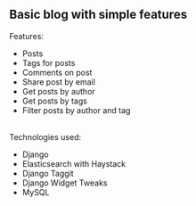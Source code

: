 <h2>Basic blog with simple features</h2>

Features:
<ul>
  <li>Posts</li>
  <li>Tags for posts</li>
  <li>Comments on post</li>
  <li>Share post by email</li>
  <li>Get posts by author</li>
  <li>Get posts by tags</li>
  <li>Filter posts by author and tag</li>
</ul>
<br>
Technologies used:
<ul>
  <li>Django</li>
  <li>Elasticsearch with Haystack</li>
  <li>Django Taggit</li>
  <li>Django Widget Tweaks</li>
  <li>MySQL</li>
</ul>
